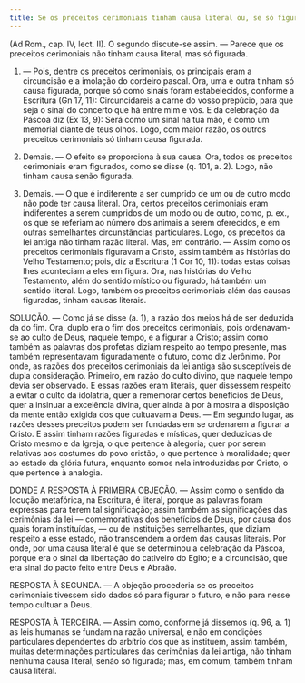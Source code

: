 ```yaml
---
title: Se os preceitos cerimoniais tinham causa literal ou, se só figurada
---
```


(Ad Rom., cap. IV, lect. II).
  O segundo discute-se assim. — Parece que os preceitos cerimoniais não tinham causa literal, mas só figurada.  

1. — Pois, dentre os preceitos cerimoniais, os principais eram a circuncisão e a imolação do cordeiro pascal. Ora, uma e outra tinham só causa figurada, porque só como sinais foram estabelecidos, conforme a Escritura (Gn 17, 11): Circuncidareis a carne do vosso prepúcio, para que seja o sinal do concerto que há entre mim e vós. E da celebração da Páscoa diz (Ex 13, 9): Será como um sinal na tua mão, e como um memorial diante de teus olhos. Logo, com maior razão, os outros preceitos cerimoniais só tinham causa figurada.  

2. Demais. — O efeito se proporciona à sua causa. Ora, todos os preceitos cerimoniais eram figurados, como se disse (q. 101, a. 2). Logo, não tinham causa senão figurada.  

3. Demais. — O que é indiferente a ser cumprido de um ou de outro modo não pode ter causa literal. Ora, certos preceitos cerimoniais eram indiferentes a serem cumpridos de um modo ou de outro, como, p. ex., os que se referiam ao número dos animais a serem oferecidos, e em outras semelhantes circunstâncias particulares. Logo, os preceitos da lei antiga não tinham razão literal.  Mas, em contrário. — Assim como os preceitos cerimoniais figuravam a Cristo, assim também as histórias do Velho Testamento; pois, diz a Escritura (1 Cor 10, 11): todas estas coisas lhes aconteciam a eles em figura. Ora, nas histórias do Velho Testamento, além do sentido místico ou figurado, há também um sentido literal. Logo, também os preceitos cerimoniais além das causas figuradas, tinham causas literais.  

SOLUÇÃO. — Como já se disse (a. 1), a razão dos meios há de ser deduzida da do fim. Ora, duplo era o fim dos preceitos cerimoniais, pois ordenavam-se ao culto de Deus, naquele tempo, e a figurar a Cristo; assim como também as palavras dos profetas diziam respeito ao tempo presente, mas também representavam figuradamente o futuro, como diz Jerônimo.  Por onde, as razões dos preceitos cerimoniais da lei antiga são susceptíveis de dupla consideração. Primeiro, em razão do culto divino, que naquele tempo devia ser observado. E essas razões eram literais, quer dissessem respeito a evitar o culto da idolatria, quer a rememorar certos benefícios de Deus, quer a insinuar a excelência divina, quer ainda à por à mostra a disposição da mente então exigida dos que cultuavam a Deus. — Em segundo lugar, as razões desses preceitos podem ser fundadas em se ordenarem a figurar a Cristo. E assim tinham razões figuradas e místicas, quer deduzidas de Cristo mesmo e da Igreja, o que pertence à alegoria; quer por serem relativas aos costumes do povo cristão, o que pertence à moralidade; quer ao estado da glória futura, enquanto somos nela introduzidas por Cristo, o que pertence à analogia. 

DONDE A RESPOSTA À PRIMEIRA OBJEÇÃO. — Assim como o sentido da locução metafórica, na Escritura, é literal, porque as palavras foram expressas para terem tal significação; assim também as significações das cerimônias da lei — comemorativas dos benefícios de Deus, por causa dos quais foram instituídas, — ou de instituições semelhantes, que diziam respeito a esse estado, não transcendem a ordem das causas literais. Por onde, por uma causa literal é que se determinou a celebração da Páscoa, porque era o sinal da libertação do cativeiro do Egito; e a circuncisão, que era sinal do pacto feito entre Deus e Abraão.  

RESPOSTA À SEGUNDA. — A objeção procederia se os preceitos cerimoniais tivessem sido dados só para figurar o futuro, e não para nesse tempo cultuar a Deus.  

RESPOSTA À TERCEIRA. — Assim como, conforme já dissemos (q. 96, a. 1) as leis humanas se fundam na razão universal, e não em condições particulares dependentes do arbítrio dos que as instituem, assim também, muitas determinações particulares das cerimônias da lei antiga, não tinham nenhuma causa literal, senão só figurada; mas, em comum, também tinham causa literal.